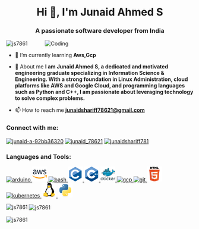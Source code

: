 <h1 align="center">Hi 👋, I'm Junaid Ahmed S</h1>
<h3 align="center">A passionate software developer from India</h3>

<img align="right" alt="Coding" width="400" src="https://leverageedu.com/blog/wp-content/uploads/2021/08/Hacker.gif" />

<p align="left"> <img src="https://komarev.com/ghpvc/?username=js7861&label=Profile%20views&color=0e75b6&style=flat" alt="js7861" /> </p>

- 🌱 I’m currently learning **Aws,Gcp**

- 💬 About me **I am Junaid Ahmed S, a dedicated and motivated engineering graduate specializing in Information Science & Engineering. With a strong foundation in Linux Administration, cloud platforms like AWS and Google Cloud, and programming languages such as Python and C++, I am passionate about leveraging technology to solve complex problems.**

- 📫 How to reach me **junaidshariff78621@gmail.com**

<h3 align="left">Connect with me:</h3>
<p align="left">
<a href="https://linkedin.com/in/junaid-a-92bb36320" target="blank"><img align="center" src="https://raw.githubusercontent.com/rahuldkjain/github-profile-readme-generator/master/src/images/icons/Social/linked-in-alt.svg" alt="junaid-a-92bb36320" height="30" width="40" /></a>
<a href="https://instagram.com/junaid_78621" target="blank"><img align="center" src="https://raw.githubusercontent.com/rahuldkjain/github-profile-readme-generator/master/src/images/icons/Social/instagram.svg" alt="junaid_78621" height="30" width="40" /></a>
<a href="https://www.hackerrank.com/junaidshariff781" target="blank"><img align="center" src="https://raw.githubusercontent.com/rahuldkjain/github-profile-readme-generator/master/src/images/icons/Social/hackerrank.svg" alt="junaidshariff781" height="30" width="40" /></a>
</p>

<h3 align="left">Languages and Tools:</h3>
<p align="left"> <a href="https://www.arduino.cc/" target="_blank" rel="noreferrer"> <img src="https://cdn.worldvectorlogo.com/logos/arduino-1.svg" alt="arduino" width="40" height="40"/> </a> <a href="https://aws.amazon.com" target="_blank" rel="noreferrer"> <img src="https://raw.githubusercontent.com/devicons/devicon/master/icons/amazonwebservices/amazonwebservices-original-wordmark.svg" alt="aws" width="40" height="40"/> </a> <a href="https://www.gnu.org/software/bash/" target="_blank" rel="noreferrer"> <img src="https://www.vectorlogo.zone/logos/gnu_bash/gnu_bash-icon.svg" alt="bash" width="40" height="40"/> </a> <a href="https://www.cprogramming.com/" target="_blank" rel="noreferrer"> <img src="https://raw.githubusercontent.com/devicons/devicon/master/icons/c/c-original.svg" alt="c" width="40" height="40"/> </a> <a href="https://www.w3schools.com/cpp/" target="_blank" rel="noreferrer"> <img src="https://raw.githubusercontent.com/devicons/devicon/master/icons/cplusplus/cplusplus-original.svg" alt="cplusplus" width="40" height="40"/> </a> <a href="https://www.docker.com/" target="_blank" rel="noreferrer"> <img src="https://raw.githubusercontent.com/devicons/devicon/master/icons/docker/docker-original-wordmark.svg" alt="docker" width="40" height="40"/> </a> <a href="https://cloud.google.com" target="_blank" rel="noreferrer"> <img src="https://www.vectorlogo.zone/logos/google_cloud/google_cloud-icon.svg" alt="gcp" width="40" height="40"/> </a> <a href="https://git-scm.com/" target="_blank" rel="noreferrer"> <img src="https://www.vectorlogo.zone/logos/git-scm/git-scm-icon.svg" alt="git" width="40" height="40"/> </a> <a href="https://www.w3.org/html/" target="_blank" rel="noreferrer"> <img src="https://raw.githubusercontent.com/devicons/devicon/master/icons/html5/html5-original-wordmark.svg" alt="html5" width="40" height="40"/> </a> <a href="https://kubernetes.io" target="_blank" rel="noreferrer"> <img src="https://www.vectorlogo.zone/logos/kubernetes/kubernetes-icon.svg" alt="kubernetes" width="40" height="40"/> </a> <a href="https://www.linux.org/" target="_blank" rel="noreferrer"> <img src="https://raw.githubusercontent.com/devicons/devicon/master/icons/linux/linux-original.svg" alt="linux" width="40" height="40"/> </a> <a href="https://www.python.org" target="_blank" rel="noreferrer"> <img src="https://raw.githubusercontent.com/devicons/devicon/master/icons/python/python-original.svg" alt="python" width="40" height="40"/> </a> </p>

<p><img align="left" src="https://github-readme-stats.vercel.app/api/top-langs?username=js7861&show_icons=true&locale=en&layout=compact" alt="js7861" /></p>

<p>&nbsp;<img align="center" src="https://github-readme-stats.vercel.app/api?username=js7861&show_icons=true&locale=en" alt="js7861" /></p>

<p><img align="center" src="https://github-readme-streak-stats.herokuapp.com/?user=js7861&" alt="js7861" /></p>
